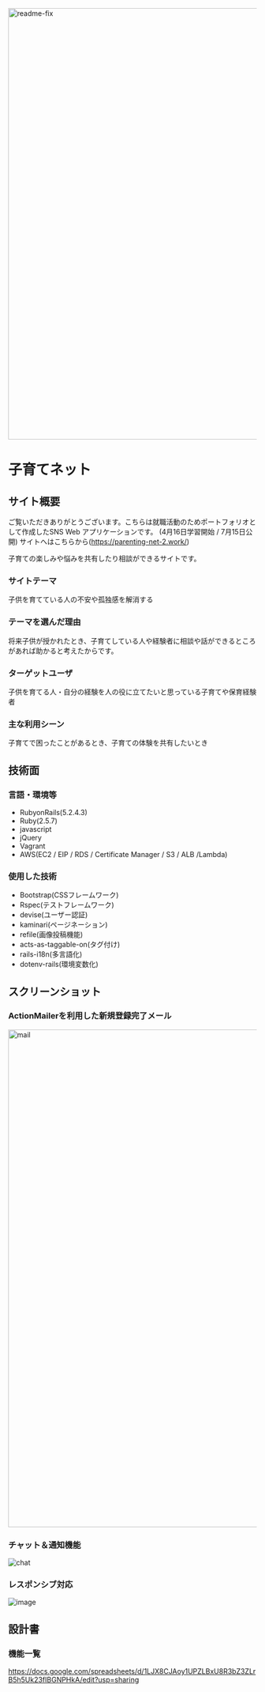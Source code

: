 <img width="873" alt="readme-fix" src="https://user-images.githubusercontent.com/63790886/90463496-0836f080-e146-11ea-930f-f3b78a13f6a5.png">

# 子育てネット

## サイト概要
ご覧いただきありがとうございます。こちらは就職活動のためポートフォリオとして作成したSNS Web アプリケーションです。 (4月16日学習開始 / 7月15日公開)
サイトへはこちらから(https://parenting-net-2.work/)

子育ての楽しみや悩みを共有したり相談ができるサイトです。

### サイトテーマ
子供を育てている人の不安や孤独感を解消する

### テーマを選んだ理由
将来子供が授かれたとき、子育てしている人や経験者に相談や話ができるところがあれば助かると考えたからです。

### ターゲットユーザ
子供を育てる人・自分の経験を人の役に立てたいと思っている子育てや保育経験者

### 主な利用シーン
子育てで困ったことがあるとき、子育ての体験を共有したいとき

## 技術面
### 言語・環境等

- RubyonRails(5.2.4.3)
- Ruby(2.5.7)
- javascript
- jQuery
- Vagrant
- AWS(EC2 / EIP / RDS / Certificate Manager / S3 / ALB /Lambda)

### 使用した技術

- Bootstrap(CSSフレームワーク)
- Rspec(テストフレームワーク)
- devise(ユーザー認証)
- kaminari(ページネーション)
- refile(画像投稿機能)
- acts-as-taggable-on(タグ付け)
- rails-i18n(多言語化)
- dotenv-rails(環境変数化)

## スクリーンショット

### ActionMailerを利用した新規登録完了メール
<img width="1007" alt="mail" src="https://user-images.githubusercontent.com/63790886/90516685-51675e80-e19f-11ea-938e-b4dcf32099b9.png">

### チャット＆通知機能
![chat](https://user-images.githubusercontent.com/63790886/90504521-2e7f7f00-e18c-11ea-8e95-2d3279e91080.gif)

### レスポンシブ対応
![image](https://user-images.githubusercontent.com/63790886/90508601-00516d80-e193-11ea-83a5-923f06b74687.png)

## 設計書

### 機能一覧
https://docs.google.com/spreadsheets/d/1LJX8CJAoy1UPZLBxU8R3bZ3ZLrB5h5Uk23fIBGNPHkA/edit?usp=sharing